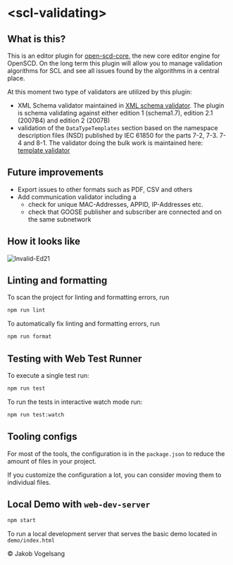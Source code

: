 # \<scl-validating>

## What is this?

This is an editor plugin for [open-scd-core](https://github.com/openscd/open-scd-core#readme), the new core editor engine for OpenSCD. On the long term this plugin will allow you to manage validation algorithms for SCL and see all issues found by the algorithms in a central place.

At this moment two type of validators are utilized by this plugin:

- XML Schema validator maintained in [XML schema validator](https://github.com/openenergytools/xml-schema-validator). The plugin is schema validating against either edition 1 (schema1.7), edition 2.1 (2007B4) and edition 2 (2007B)
- validation of the `DataTypeTemplates` section based on the namespace description files (NSD) published by IEC 61850 for the parts 7-2, 7-3. 7-4 and 8-1. The validator doing the bulk work is maintained here: [template validator](https://github.com/openenergytools/scl-template-validator)

## Future improvements

- Export issues to other formats such as PDF, CSV and others
- Add communication validator including a
  - check for unique MAC-Addresses, APPID, IP-Addresses etc.
  - check that GOOSE publisher and subscriber are connected and on the same subnetwork

## How it looks like

![Invalid-Ed21](https://github.com/JakobVogelsang/openscd-plugins/assets/66802940/a2a0f2e9-9bde-4758-956d-915811021fe1)

## Linting and formatting

To scan the project for linting and formatting errors, run

```bash
npm run lint
```

To automatically fix linting and formatting errors, run

```bash
npm run format
```

## Testing with Web Test Runner

To execute a single test run:

```bash
npm run test
```

To run the tests in interactive watch mode run:

```bash
npm run test:watch
```

## Tooling configs

For most of the tools, the configuration is in the `package.json` to reduce the amount of files in your project.

If you customize the configuration a lot, you can consider moving them to individual files.

## Local Demo with `web-dev-server`

```bash
npm start
```

To run a local development server that serves the basic demo located in `demo/index.html`

&copy; Jakob Vogelsang
